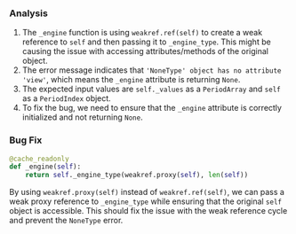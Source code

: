 ### Analysis
1. The `_engine` function is using `weakref.ref(self)` to create a weak reference to `self` and then passing it to `_engine_type`. This might be causing the issue with accessing attributes/methods of the original object.
2. The error message indicates that `'NoneType' object has no attribute 'view'`, which means the `_engine` attribute is returning `None`.
3. The expected input values are `self._values` as a `PeriodArray` and `self` as a `PeriodIndex` object.
4. To fix the bug, we need to ensure that the `_engine` attribute is correctly initialized and not returning `None`.

### Bug Fix
```python
@cache_readonly
def _engine(self):
    return self._engine_type(weakref.proxy(self), len(self))
```

By using `weakref.proxy(self)` instead of `weakref.ref(self)`, we can pass a weak proxy reference to `_engine_type` while ensuring that the original `self` object is accessible. This should fix the issue with the weak reference cycle and prevent the `NoneType` error.